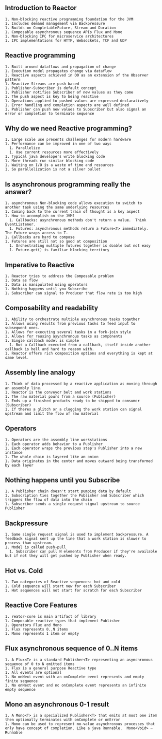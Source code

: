 
## Introduction to Reactor

    1. Non-blocking reactive programming foundation for the JVM
    1. Includes demand management via Backpressure
    1. Builds on CompletableFuture, Stream and Duration
    1. Composable asynchronous sequence APIs Flux and Mono
    1. Non-blocking IPC for microservice architectures
    1. IPC implementations for HTTP, Websockets, TCP and UDP

## Reactive programming

    1. Built around dataflows and propagation of change
    1. Execution model propagates change via dataflow
    1. Reactive aspects achieved in OO as an extension of the Observer pattern
    1. Reactive Streams are push based
    1. Publisher-Subscriber is default concept
    1. Publisher notifies Subscriber of new values as they come
    1. The push aspect is key to being reactive
    1. Operations applied to pushed values are expressed declaratively
    1. Error handling and completion aspects are well defined
    1. Publisher can push new values to Subscriber but also signal an error or completion to terminate sequence

## Why do we need Reactive programming?

    1. Large scale use presents challenges for modern hardware
    1. Performance can be improved in one of two ways
      1. Parallelize
      1. Use current resources more effectively
    1. Typical java developers write blocking code
    1. More threads run similar blocking code
    1. Waiting on I/O is a waste of time and resources
    1. So parallelization is not a silver bullet

## Is asynchronous programming really the answer?

    1. asynchronous Non-blocking code allows execution to switch to another task using the same underlying resources
    1. Coming back to the current train of thought is a key aspect
    1. How to accomplish on the JVM?
      1. Callbacks: asynchronous methods don't return a value.  Think EventListener.
      1. Futures: asynchronous methods return a Future<T> immediately.  The Future wraps access to T.
    1. Callbacks are hard to compose
    1. Futures are still not so good at composition
      1. Orchestrating multiple futures together is doable but not easy
      1. Future.get() is familiar blocking territory

## Imperative to Reactive

    1. Reactor tries to address the Composable problem
    1. Data as flow
    1. Data is manipulated using operators
    1. Nothing happens until you Subscribe
    1. Subscriber can signal to Producer that flow rate is too high

## Composability and readability

    1. Ability to orchestrate multiple asynchronous tasks together
    1. Allows using results from previous tasks to feed input to subsequent ones.  
    1. Allows for executing several tasks in a fork-join style
    1. Allows for reusing asynchronous tasks as components
    1. Single callback model is simple
      1. But a Callback executed from a callback, itself inside another callback is hell and hard to reason with.
    1. Reactor offers rich composition options and everything is kept at same level.

## Assembly line analogy

    1. Think of data processed by a reactive application as moving through an assembly line.
    1. Reactor is the conveyor belt and work stations
    1. The raw material pours from a source (Publisher)
    1. Ends up a finished products ready to be shipped to consumer (Subscriber)
    1. If theres a glitch or a clogging the work station can signal upstream and limit the flow of raw material

## Operators

    1. Operators are the assembly line workstations
    1. Each operator adds behavior to a Publisher
    1. Each operator wraps the previous step's Publisher into a new instance
    1. The whole chain is layered like an onion
    1. Data originates in the center and moves outward being transformed by each layer

## Nothing happens until you Subscribe

    1. A Publisher chain doesn't start pumping data by default
    1. Subscription ties together the Publisher and Subscriber which triggers the flow of data into the chain
    1. Subscriber sends a single request signal upstream to source Publisher

## Backpressure

    1. Same single request signal is used to implement backpressure. A feedback signal sent up the line that a work station is slower to process than upstream.
    1. Model is called push-pull
      1. Subscriber can pull N elements from Producer if they're available but if not they will get pushed by Publisher when ready.

## Hot vs. Cold

    1. Two categories of Reactive sequences: hot and cold
    1. Cold sequence will start new for each Subscriber
    1. Hot sequences will not start for scratch for each Subscriber

## Reactive Core Features

    1. reator-core is main artifact of library
    1. Composable reactive types that implement Publisher
    1. Operators Flux and Mono
    1. Flux represents 0..N items
    1. Mono represents 1 item or empty

## Flux asynchronous sequence of 0..N items

    1. A Flux<T> is a standard Publisher<T> representing an asynchronous sequence of 0 to N emitted items
    1. Flux is a general purpose Reactive type
    1. All events are optional
    1. No onNext event with an onComplete event represents and empty finite sequence
    1. No onNext event and no onComplete event represents an infinite empty sequence

## Mono an asynchronous 0-1 result

    1. A Mono<T> is a specialized Publisher<T> that emits at most one item then optionally terminates with onComplete or onError
    1. Mono can be used to represent no-value asynchronous processes that only have concept of completion. Like a java Runnable.  Mono<Void> ~ Runnable
